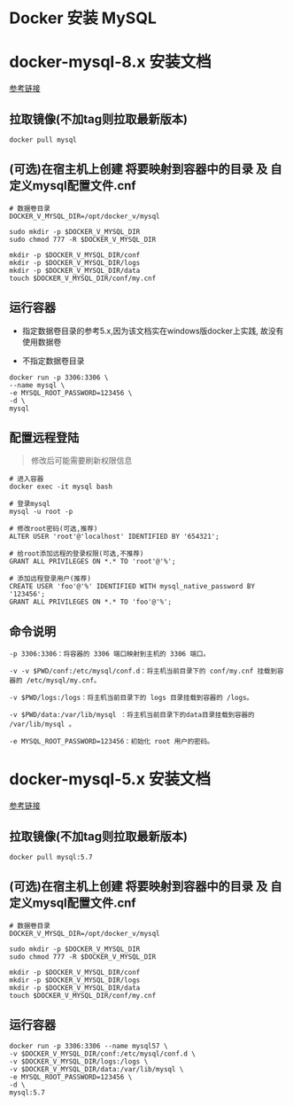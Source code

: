 # Docker 安装 MySQL

<!--more-->
# docker-mysql-8.x 安装文档

[参考链接](https://www.runoob.com/docker/docker-install-mysql.html)

## 拉取镜像(不加tag则拉取最新版本)
```shell script
docker pull mysql
```

## (可选)在宿主机上创建 将要映射到容器中的目录 及 自定义mysql配置文件.cnf

```shell script
# 数据卷目录
DOCKER_V_MYSQL_DIR=/opt/docker_v/mysql

sudo mkdir -p $DOCKER_V_MYSQL_DIR
sudo chmod 777 -R $DOCKER_V_MYSQL_DIR

mkdir -p $DOCKER_V_MYSQL_DIR/conf
mkdir -p $DOCKER_V_MYSQL_DIR/logs
mkdir -p $DOCKER_V_MYSQL_DIR/data
touch $DOCKER_V_MYSQL_DIR/conf/my.cnf
```

## 运行容器
* 指定数据卷目录的参考5.x,因为该文档实在windows版docker上实践, 故没有使用数据卷

* 不指定数据卷目录
```shell script
docker run -p 3306:3306 \
--name mysql \
-e MYSQL_ROOT_PASSWORD=123456 \
-d \
mysql
```
## 配置远程登陆
>修改后可能需要刷新权限信息
```shell script
# 进入容器
docker exec -it mysql bash

# 登录mysql
mysql -u root -p

# 修改root密码(可选,推荐)
ALTER USER 'root'@'localhost' IDENTIFIED BY '654321';

# 给root添加远程的登录权限(可选,不推荐)
GRANT ALL PRIVILEGES ON *.* TO 'root'@'%';

# 添加远程登录用户(推荐)
CREATE USER 'foo'@'%' IDENTIFIED WITH mysql_native_password BY '123456';
GRANT ALL PRIVILEGES ON *.* TO 'foo'@'%';
```

## 命令说明

```text
-p 3306:3306：将容器的 3306 端口映射到主机的 3306 端口。

-v -v $PWD/conf:/etc/mysql/conf.d：将主机当前目录下的 conf/my.cnf 挂载到容器的 /etc/mysql/my.cnf。

-v $PWD/logs:/logs：将主机当前目录下的 logs 目录挂载到容器的 /logs。

-v $PWD/data:/var/lib/mysql ：将主机当前目录下的data目录挂载到容器的 /var/lib/mysql 。

-e MYSQL_ROOT_PASSWORD=123456：初始化 root 用户的密码。
```

# docker-mysql-5.x 安装文档

[参考链接](https://www.runoob.com/docker/docker-install-mysql.html)

## 拉取镜像(不加tag则拉取最新版本)
```shell script
docker pull mysql:5.7
```

## (可选)在宿主机上创建 将要映射到容器中的目录 及 自定义mysql配置文件.cnf

```shell script
# 数据卷目录
DOCKER_V_MYSQL_DIR=/opt/docker_v/mysql

sudo mkdir -p $DOCKER_V_MYSQL_DIR
sudo chmod 777 -R $DOCKER_V_MYSQL_DIR

mkdir -p $DOCKER_V_MYSQL_DIR/conf
mkdir -p $DOCKER_V_MYSQL_DIR/logs
mkdir -p $DOCKER_V_MYSQL_DIR/data
touch $DOCKER_V_MYSQL_DIR/conf/my.cnf
```

## 运行容器

```shell script
docker run -p 3306:3306 --name mysql57 \
-v $DOCKER_V_MYSQL_DIR/conf:/etc/mysql/conf.d \
-v $DOCKER_V_MYSQL_DIR/logs:/logs \
-v $DOCKER_V_MYSQL_DIR/data:/var/lib/mysql \
-e MYSQL_ROOT_PASSWORD=123456 \
-d \
mysql:5.7
```
